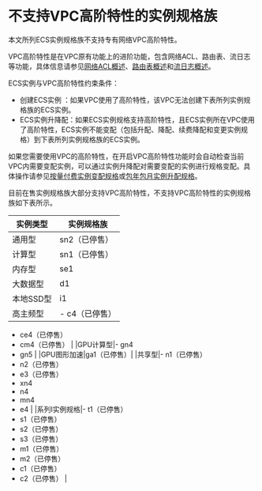 # 不支持VPC高阶特性的实例规格族

本文所列ECS实例规格族不支持专有网络VPC高阶特性。

VPC高阶特性是在VPC原有功能上的进阶功能，包含网络ACL、路由表、流日志等功能，具体信息请参见[网络ACL概述](/intl.zh-CN/访问控制/网络ACL/网络ACL概述.md)、[路由表概述]()和[流日志概述](/intl.zh-CN/运维与监控/流日志/流日志概述.md)。

ECS实例与VPC高阶特性约束条件：

-   创建ECS实例 ：如果VPC使用了高阶特性，该VPC无法创建下表所列实例规格族的ECS实例。
-   ECS实例升降配：如果ECS实例规格支持高阶特性，且ECS实例所在VPC使用了高阶特性，ECS实例不能变配（包括升配、降配、续费降配和变更实例规格）到下表所列实例规格族的ECS实例。

如果您需要使用VPC的高阶特性，在开启VPC高阶特性功能时会自动检查当前VPC内需要变配实例，可以通过实例升降配对需要变配的实例进行规格变配。具体操作请参见[按量付费实例变配规格](/intl.zh-CN/实例/升降配实例/修改实例规格/按量付费实例变配规格.md)或[包年包月实例升配规格](/intl.zh-CN/实例/升降配实例/修改实例规格/包年包月实例升配规格.md)。

目前在售实例规格族大部分支持VPC高阶特性，不支持VPC高阶特性的实例规格族如下表所示。

|实例类型|实例规格族|
|----|-----|
|通用型|sn2（已停售）|
|计算型|sn1（已停售）|
|内存型|se1|
|大数据型|d1|
|本地SSD型|i1|
|高主频型|-   c4（已停售）
-   ce4（已停售）
-   cm4（已停售） |
|GPU计算型|-   gn4
-   gn5 |
|GPU图形加速|ga1（已停售）|
|共享型|-   n1（已停售）
-   n2（已停售）
-   e3（已停售）
-   xn4
-   n4
-   mn4
-   e4 |
|系列I实例规格|-   t1（已停售）
-   s1（已停售）
-   s2（已停售）
-   s3（已停售）
-   m1（已停售）
-   m2（已停售）
-   c1（已停售）
-   c2（已停售） |

